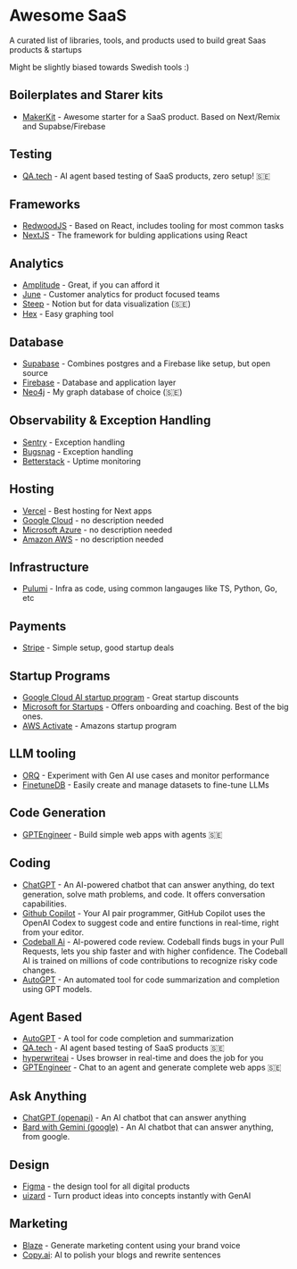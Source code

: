 # Awesome SaaS

A curated list of libraries, tools, and products used to build great Saas products & startups

Might be slightly biased towards Swedish tools :)

## Boilerplates and Starer kits

- [MakerKit](https://makerkit.dev) - Awesome starter for a SaaS product. Based on Next/Remix and Supabse/Firebase

## Testing

- [QA.tech](https://qa.tech) - AI agent based testing of SaaS products, zero setup! 🇸🇪

## Frameworks

- [RedwoodJS](https://redwoodjs.com/) - Based on React, includes tooling for most common tasks
- [NextJS](https://nextjs.org/) - The framework for bulding applications using React

## Analytics

- [Amplitude](https://amplitude.com/) - Great, if you can afford it
- [June](https://www.june.so/) - Customer analytics for product focused teams
- [Steep](https://steep.app/) - Notion but for data visualization (🇸🇪)
- [Hex](https://hex.tech/) - Easy graphing tool

## Database

- [Supabase](https://supabase.com/) - Combines postgres and a Firebase like setup, but open source
- [Firebase](https://firebase.google.com/) - Database and application layer
- [Neo4j](https://neo4j.com/) - My graph database of choice (🇸🇪)

## Observability & Exception Handling

- [Sentry](https://sentry.io/welcome) - Exception handling
- [Bugsnag](https://www.bugsnag.com/) - Exception handling
- [Betterstack](https://betterstack.com) - Uptime monitoring

## Hosting

- [Vercel](https://vercel.com/) - Best hosting for Next apps
- [Google Cloud](https://cloud.google.com/) - no description needed
- [Microsoft Azure](https://azure.microsoft.com/) - no description needed
- [Amazon AWS](https://aws.amazon.com/) - no description needed

## Infrastructure

- [Pulumi](https://www.pulumi.com/) - Infra as code, using common langauges like TS, Python, Go, etc

## Payments

- [Stripe](https://stripe.com/) - Simple setup, good startup deals

## Startup Programs

- [Google Cloud AI startup program](https://cloud.google.com/startup/ai?hl=en) - Great startup discounts
- [Microsoft for Startups](https://www.microsoft.com/en-us/startups) - Offers onboarding and coaching. Best of the big ones.
- [AWS Activate](https://aws.amazon.com/startups/credits) - Amazons startup program

## LLM tooling

- [ORQ](https://orq.ai/) - Experiment with Gen AI use cases and monitor performance
- [FinetuneDB](https://finetunedb.com/) - Easily create and manage datasets to fine-tune LLMs

## Code Generation

- [GPTEngineer](https://gptengineer.app/) - Build simple web apps with agents 🇸🇪

## Coding

- [ChatGPT](https://chat.openai.com/chat) - An AI-powered chatbot that can answer anything, do text generation, solve math problems, and code. It offers conversation capabilities.
- [Github Copilot](https://github.com/features/copilot) - Your AI pair programmer, GitHub Copilot uses the OpenAI Codex to suggest code and entire functions in real-time, right from your editor.
- [Codeball Ai](https://codeball.ai/) - AI-powered code review. Codeball finds bugs in your Pull Requests, lets you ship faster and with higher confidence. The Codeball AI is trained on millions of code contributions to recognize risky code changes.
- [AutoGPT](https://github.com/Significant-Gravitas/Auto-GPT) - An automated tool for code summarization and completion using GPT models.

## Agent Based

- [AutoGPT](https://github.com/Significant-Gravitas/Auto-GPT) - A tool for code completion and summarization
- [QA.tech](https://qa.tech) - AI agent based testing of SaaS products 🇸🇪
- [hyperwriteai](https://www.hyperwriteai.com/) - Uses browser in real-time and does the job for you
- [GPTEngineer](https://gptengineer.app/) - Chat to an agent and generate complete web apps 🇸🇪

## Ask Anything

- [ChatGPT (openapi)](https://chat.openai.com/chat) - An AI chatbot that can answer anything
- [Bard with Gemini (google)](https://bard.google.com/) - An AI chatbot that can answer anything, from google.

## Design

- [Figma](https://www.figma.com/) - the design tool for all digital products
- [uizard](https://uizard.io/) - Turn product ideas into concepts instantly with GenAI

## Marketing

- [Blaze](https://www.blaze.ai/) - Generate marketing content using your brand voice
- [Copy.ai](https://www.copy.ai/): AI to polish your blogs and rewrite sentences
